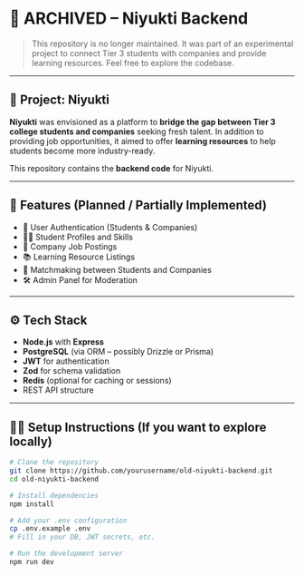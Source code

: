 # 🛑 ARCHIVED – Niyukti Backend

> This repository is no longer maintained. It was part of an experimental project to connect Tier 3 students with companies and provide learning resources. Feel free to explore the codebase.

---

## 🔗 Project: Niyukti

**Niyukti** was envisioned as a platform to **bridge the gap between Tier 3 college students and companies** seeking fresh talent. In addition to providing job opportunities, it aimed to offer **learning resources** to help students become more industry-ready.

This repository contains the **backend code** for Niyukti.

---

## 🚀 Features (Planned / Partially Implemented)

- 🔐 User Authentication (Students & Companies)
- 🧑‍🎓 Student Profiles and Skills
- 🏢 Company Job Postings
- 📚 Learning Resource Listings
- 🔎 Matchmaking between Students and Companies
- 🛠 Admin Panel for Moderation

---

## ⚙️ Tech Stack

- **Node.js** with **Express**
- **PostgreSQL** (via ORM – possibly Drizzle or Prisma)
- **JWT** for authentication
- **Zod** for schema validation
- **Redis** (optional for caching or sessions)
- REST API structure

---

## 🧑‍💻 Setup Instructions (If you want to explore locally)

```bash
# Clone the repository
git clone https://github.com/yourusername/old-niyukti-backend.git
cd old-niyukti-backend

# Install dependencies
npm install

# Add your .env configuration
cp .env.example .env
# Fill in your DB, JWT secrets, etc.

# Run the development server
npm run dev
```
